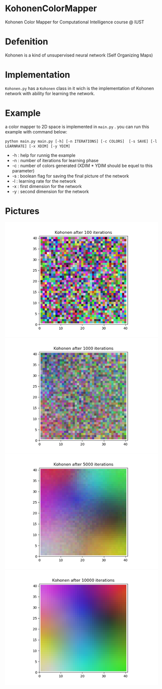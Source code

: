 # KohonenColorMapper
Kohonen Color Mapper for Computational Intelligence course @ IUST


# Defenition
Kohonen is a kind of unsupervised neural network (Self Organizing Maps)

# Implementation
`Kohonen.py` has a `Kohonen` class in it wich is the implementation of Kohonen network with ability for learning the network.

# Example
a color mapper to 2D space is implemented in `main.py` . you can run this example with command below:
```
python main.py main.py [-h] [-n ITERATIONS] [-c COLORS]  [-s SAVE] [-l LEARNRATE] [-x XDIM] [-y YDIM]
```

+ -h : help for runnig the example
+ -n : number of iterations for learning phase
+ -c : number of colors generated (XDIM * YDIM should be equel to this parameter)
+ -s : boolean flag for saving the final picture of the network
+ -l : learning rate for the network
+ -x : first dimension for the network
+ -y : second dimension for the network

# Pictures
![after 100 iterations](./Kohonen100.png)
![after 1000 iterations](./Kohonen1000.png)
![after 5000 iterations](./Kohonen5000.png)
![after 10000 iterations](./Kohonen10000.png)

